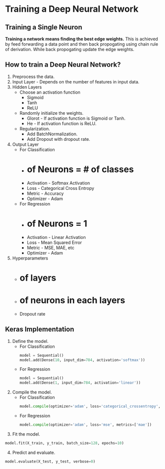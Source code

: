 # Training a Deep Neural Network

## Training a Single Neuron
**Training a network means finding the best edge weights.**
This is achieved by feed forwarding a data point and then back propogating using chain rule of derivation. While back propogating update the edge weights.

## How to train a Deep Neural Network?
1. Preprocess the data. 
2. Input Layer - Depends on the number of features in input data.
3. Hidden Layers
	- Choose an activation function 
		- Sigmoid
		- Tanh
		- ReLU
	- Randomly initialize the weights.
		- Glorot - If activation function is Sigmoid or Tanh.
		- He - If activation function is ReLU.
	- Regularization.
		- Add BatchNormalization.
		- Add Dropout with dropout rate.
4. Output Layer
	- For Classification
		- # of Neurons = # of classes
		- Activation - Softmax Activation
		- Loss - Categorical Cross Entropy
		- Metric - Accuracy
		- Optimizer - Adam
	- For Regression
		- # of Neurons = 1
		- Activation - Linear Activation
		- Loss - Mean Squared Error
		- Metric - MSE, MAE, etc
		- Optimizer - Adam
5. Hyperparameters
	- # of layers
	- # of neurons in each layers
	- Dropout rate
	
## Keras Implementation
1. Define the model.
	- For Classification
		```python
		model = Sequential()
		model.add(Dense(10, input_dim=784, activation='softmax'))
		```
	- For Regression
		```python
		model = Sequential()
		model.add(Dense(1, input_dim=784, activation='linear'))
		```
2. Compile the model.
	- For Classification
		```python
		model.compile(optimizer='adam', loss='categorical_crossentropy', metrics=['accuracy'])
		```
	- For Regression
		```python
		model.compile(optimizer='adam', loss='mse', metrics=['mae'])
		```
3. Fit the model.
```python
model.fit(X_train, y_train, batch_size=128, epochs=10)
```
4. Predict and evaluate.
```python
model.evaluate(X_test, y_test, verbose=0)
```